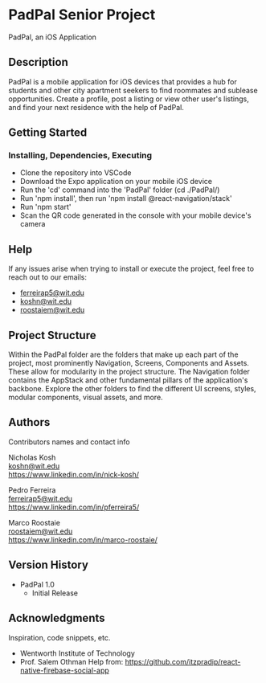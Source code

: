# PadPal Senior Project

PadPal, an iOS Application

## Description

PadPal is a mobile application for iOS devices that provides a hub for students and other city apartment seekers to find roommates and sublease opportunities. Create a profile, post a listing or view other user's listings, and find your next residence with the help of PadPal.

## Getting Started

### Installing, Dependencies, Executing

- Clone the repository into VSCode
- Download the Expo application on your mobile iOS device
- Run the 'cd' command into the 'PadPal' folder (cd ./PadPal/)
- Run 'npm install', then run 'npm install @react-navigation/stack'
- Run 'npm start'
- Scan the QR code generated in the console with your mobile device's camera

## Help

If any issues arise when trying to install or execute the project, feel free to reach out to our emails:

- ferreirap5@wit.edu
- koshn@wit.edu
- roostaiem@wit.edu

## Project Structure

Within the PadPal folder are the folders that make up each part of the project, most prominently Navigation, Screens, Components and Assets. These allow for modularity in the project structure. The Navigation folder contains the AppStack and other fundamental pillars of the application's backbone. Explore the other folders to find the different UI screens, styles, modular components, visual assets, and more.

## Authors

Contributors names and contact info

Nicholas Kosh <br />
koshn@wit.edu <br />
https://www.linkedin.com/in/nick-kosh/

Pedro Ferreira <br />
ferreirap5@wit.edu <br />
https://www.linkedin.com/in/pferreira5/

Marco Roostaie <br />
roostaiem@wit.edu <br />
https://www.linkedin.com/in/marco-roostaie/

## Version History

- PadPal 1.0
  - Initial Release

## Acknowledgments

Inspiration, code snippets, etc.

- Wentworth Institute of Technology
- Prof. Salem Othman
  Help from:
  https://github.com/itzpradip/react-native-firebase-social-app
